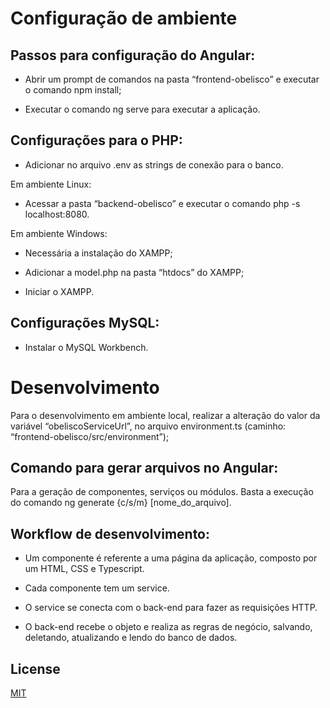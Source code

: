 # Configuração de ambiente

## Passos para configuração do Angular:
- Abrir um prompt de comandos na pasta “frontend-obelisco” e executar o comando npm install;

- Executar o comando ng serve para executar a aplicação.

## Configurações para o PHP:

- Adicionar no arquivo .env as strings de conexão para o banco.

Em ambiente Linux:

- Acessar a pasta “backend-obelisco” e executar o comando php -s localhost:8080.

Em ambiente Windows:

- Necessária a instalação do XAMPP;

- Adicionar a model.php na pasta “htdocs” do XAMPP;

- Iniciar o XAMPP.


## Configurações MySQL:

- Instalar o MySQL Workbench.

# Desenvolvimento
Para o desenvolvimento em ambiente local, realizar a alteração do valor da variável “obeliscoServiceUrl”, no arquivo environment.ts (caminho: “frontend-obelisco/src/environment”);

## Comando para gerar arquivos no Angular:
Para a geração de componentes, serviços ou módulos. Basta a execução do comando ng generate {c/s/m} [nome_do_arquivo].

## Workflow de desenvolvimento:
- Um componente é referente a uma página da aplicação, composto por um HTML, CSS e Typescript.

- Cada componente tem um service.

- O service se conecta com o back-end para fazer as requisições HTTP.

- O back-end recebe o objeto e realiza as regras de negócio, salvando, deletando, atualizando e lendo do banco de dados.
	
## License
[MIT](https://choosealicense.com/licenses/mit/)
